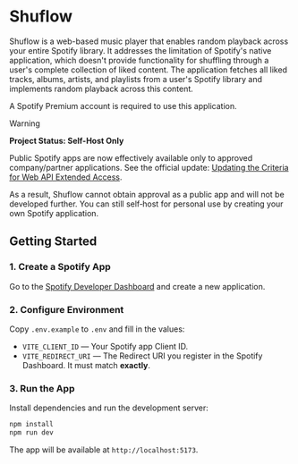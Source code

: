 # Shuflow

Shuflow is a web-based music player that enables random playback across your entire Spotify library. It addresses the limitation of Spotify's native application, which doesn't provide functionality for shuffling through a user's complete collection of liked content. The application fetches all liked tracks, albums, artists, and playlists from a user's Spotify library and implements random playback across this content.

A Spotify Premium account is required to use this application.

> [!WARNING]
> **Project Status: Self-Host Only**
>
> Public Spotify apps are now effectively available only to approved company/partner applications. See the official update: [Updating the Criteria for Web API Extended Access](https://developer.spotify.com/blog/2025-04-15-updating-the-criteria-for-web-api-extended-access).
>
> As a result, Shuflow cannot obtain approval as a public app and will not be developed further. You can still self‑host for personal use by creating your own Spotify application.

## Getting Started

### 1. Create a Spotify App

Go to the [Spotify Developer Dashboard](https://developer.spotify.com/dashboard) and create a new application.

### 2. Configure Environment

Copy `.env.example` to `.env` and fill in the values:

- `VITE_CLIENT_ID` — Your Spotify app Client ID.
- `VITE_REDIRECT_URI` — The Redirect URI you register in the Spotify Dashboard. It must match **exactly**.

### 3. Run the App

Install dependencies and run the development server:

```bash
npm install
npm run dev
```

The app will be available at `http://localhost:5173`.
